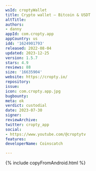 ```yaml
---
wsId: croptyWallet
title: Crypto wallet – Bitcoin & USDT
altTitle: 
authors:
- danny
appId: com.cropty.app
appCountry: us
idd: '1624901793'
released: 2022-08-04
updated: 2023-12-25
version: 1.5.7
stars: 4.9
reviews: 88
size: '16635904'
website: https://cropty.io/
repository: 
issue: 
icon: com.cropty.app.jpg
bugbounty: 
meta: ok
verdict: custodial
date: 2023-07-30
signer: 
reviewArchive: 
twitter: cropty_app
social:
- https://www.youtube.com/@croptytv
features: 
developerName: Coinscatch

---
```


{% include copyFromAndroid.html %}
